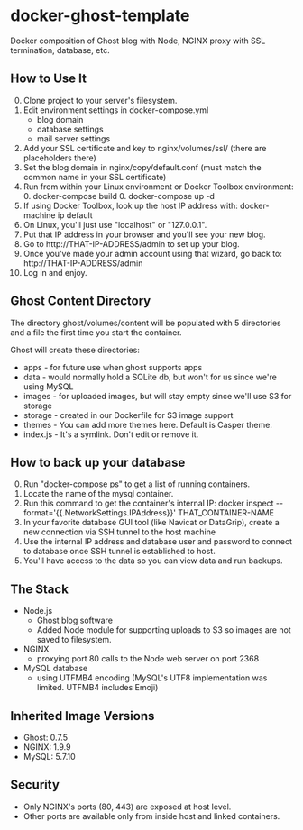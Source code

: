 # docker-ghost-template
Docker composition of Ghost blog with Node, NGINX proxy with SSL termination, database, etc.

## How to Use It

0. Clone project to your server's filesystem.
0. Edit environment settings in docker-compose.yml
    - blog domain
    - database settings
    - mail server settings
0. Add your SSL certificate and key to nginx/volumes/ssl/ (there are placeholders there)
0. Set the blog domain in nginx/copy/default.conf (must match the common name in your SSL certificate)
0. Run from within your Linux environment or Docker Toolbox environment: 
    0. docker-compose build
    0. docker-compose up -d
0. If using Docker Toolbox, look up the host IP address with: docker-machine ip default
0. On Linux, you'll just use "localhost" or "127.0.0.1".
0. Put that IP address in your browser and you'll see your new blog.
0. Go to http://THAT-IP-ADDRESS/admin to set up your blog.
0. Once you've made your admin account using that wizard, go back to: http://THAT-IP-ADDRESS/admin
0. Log in and enjoy.

## Ghost Content Directory

The directory ghost/volumes/content will be populated with 5 directories and a file the first time you start the container.

Ghost will create these directories:

- apps - for future use when ghost supports apps
- data - would normally hold a SQLite db, but won't for us since we're using MySQL
- images - for uploaded images, but will stay empty since we'll use S3 for storage
- storage - created in our Dockerfile for S3 image support
- themes - You can add more themes here. Default is Casper theme.
- index.js - It's a symlink. Don't edit or remove it.

## How to back up your database

0. Run "docker-compose ps" to get a list of running containers.
0. Locate the name of the mysql container.
0. Run this command to get the container's internal IP: docker inspect --format='{{.NetworkSettings.IPAddress}}' THAT_CONTAINER-NAME
0. In your favorite database GUI tool (like Navicat or DataGrip), create a new connection via SSH tunnel to the host machine
0. Use the internal IP address and database user and password to connect to database once SSH tunnel is established to host.
0. You'll have access to the data so you can view data and run backups.

## The Stack

- Node.js
    - Ghost blog software
    - Added Node module for supporting uploads to S3 so images are not saved to filesystem.
- NGINX
    - proxying port 80 calls to the Node web server on port 2368
- MySQL database
    - using UTFMB4 encoding (MySQL's UTF8 implementation was limited. UTFMB4 includes Emoji)

## Inherited Image Versions

- Ghost: 0.7.5
- NGINX: 1.9.9
- MySQL: 5.7.10

## Security

- Only NGINX's ports (80, 443) are exposed at host level.
- Other ports are available only from inside host and linked containers.